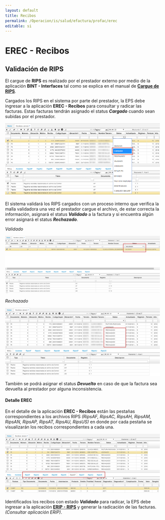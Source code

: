 ```yaml
---
layout: default
title: Recibos
permalink: /Operacion/is/salud/efactura/profac/erec
editable: si
---
```


# EREC - Recibos  

## Validación de RIPS  

El cargue de **RIPS** es realizado por el prestador externo por medio de la aplicación **BINT - Interfaces** tal como se explica en el manual de [**Cargue de RIPS**]().  

Cargados los RIPS en el sistema por parte del prestador, la EPS debe ingresar a la aplicación **EREC - Recibos** para consultar y radicar las facturas. Estas facturas tendrán asignado el status _**Cargado**_ cuando sean subidas por el prestador.  

![](erec.png)

El sistema validará los RIPS cargados con un proceso interno que verifica la malla validadora una vez el prestador cargue el archivo, de estar correcta la información, asignará el status _**Validado**_ a la factura y si encuentra algún error asignará el status _**Rechazado**_.  

_Validado_

![](erecval.png)

_Rechazado_

![](erec1.png)

También se podrá asignar el status _**Devuelto**_ en caso de que la factura sea devuelta al prestador por alguna inconsistencia.  

#### Detalle EREC  

En el detalle de la aplicación **EREC - Recibos** están las pestañas correspondientes a los archivos RIPS _(RipsAF, RipsAC, RipsAH, RipsAM, RipsAN, RipsAP, RipsAT, RipsAU, RipsUS)_ en donde por cada pestaña se visualizarán los recibos correspondientes a cada una.  

![](erec2.png)

Identificados los recibos con estado _**Validado**_ para radicar, la EPS debe ingresar a la aplicación [**ERIP - RIPS**]() y generar la radicación de las facturas. _(Consultar aplicación ERIP)_.  